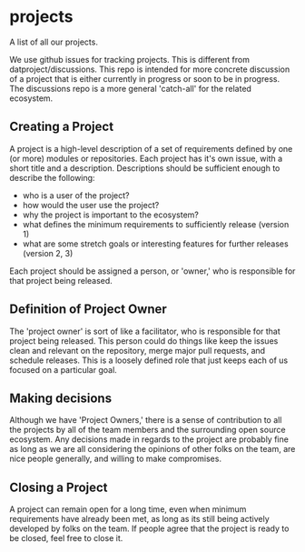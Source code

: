 # projects

A list of all our projects.

We use github issues for tracking projects. This is different from datproject/discussions. This repo is intended for more concrete discussion of a project that is either currently in progress or soon to be in progress. The discussions repo is a more general 'catch-all' for the related ecosystem.

## Creating a Project 

A project is a high-level description of a set of requirements defined by one (or more) modules or repositories. Each project has it's own issue, with a short title and a description. Descriptions should be sufficient enough to describe the following: 
  * who is a user of the project?
  * how would the user use the project?
  * why the project is important to the ecosystem?
  * what defines the minimum requirements to sufficiently release (version 1)
  * what are some stretch goals or interesting features for further releases (version 2, 3)

Each project should be assigned a person, or 'owner,' who is responsible for that project being released.

## Definition of Project Owner

The 'project owner' is sort of like a facilitator, who is responsible for that project being released. This person could do things like keep the issues clean and relevant on the repository, merge major pull requests, and schedule releases. This is a loosely defined role that just keeps each of us focused on a particular goal. 

## Making decisions

Although we have 'Project Owners,' there is a sense of contribution to all the projects by all of the team members and the surrounding open source ecosystem. Any decisions made in regards to the project are probably fine as long as we are all considering the opinions of other folks on the team, are nice people generally, and willing to make compromises.

## Closing a Project

A project can remain open for a long time, even when minimum requirements have already been met, as long as its still being actively developed by folks on the team. If people agree that the project is ready to be closed, feel free to close it.

